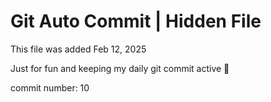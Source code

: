 # Git Auto Commit | Hidden File

This file was added Feb 12, 2025

Just for fun and keeping my daily git commit active 🤪

commit number: 10
